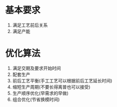 # 基本要求
1. 满足工艺前后关系
2. 满足产能

# 优化算法
1. 满足交期及要求开始时间
2. 配套生产
3. 前后工艺平衡(手工工艺可以根据前后工艺延长时间)
4. 缩短生产周期(不要长得离普也可以接受)
5. 生产顺序优化(早需求的早做)
6. 组合优化(节省换模时间)
